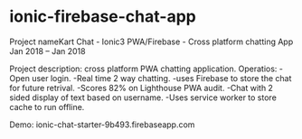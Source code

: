 # ionic-firebase-chat-app



Project nameKart Chat - Ionic3 PWA/Firebase - Cross platform chatting App
Jan 2018 – Jan 2018

Project description: cross platform PWA chatting application.
Operatios:
-Open user login.
-Real time 2 way chatting.
-uses Firebase to store the chat for future retrival.
-Scores 82% on Lighthouse PWA audit.
-Chat with 2 sided display of text based on username.
-Uses service worker to store cache to run offline.

Demo: ionic-chat-starter-9b493.firebaseapp.com
